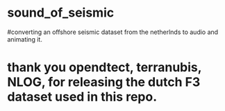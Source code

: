 # sound_of_seismic
#converting an offshore seismic dataset from the netherlnds to audio and animating it.
# thank you opendtect, terranubis, NLOG, for releasing the dutch F3 dataset used in this repo.
